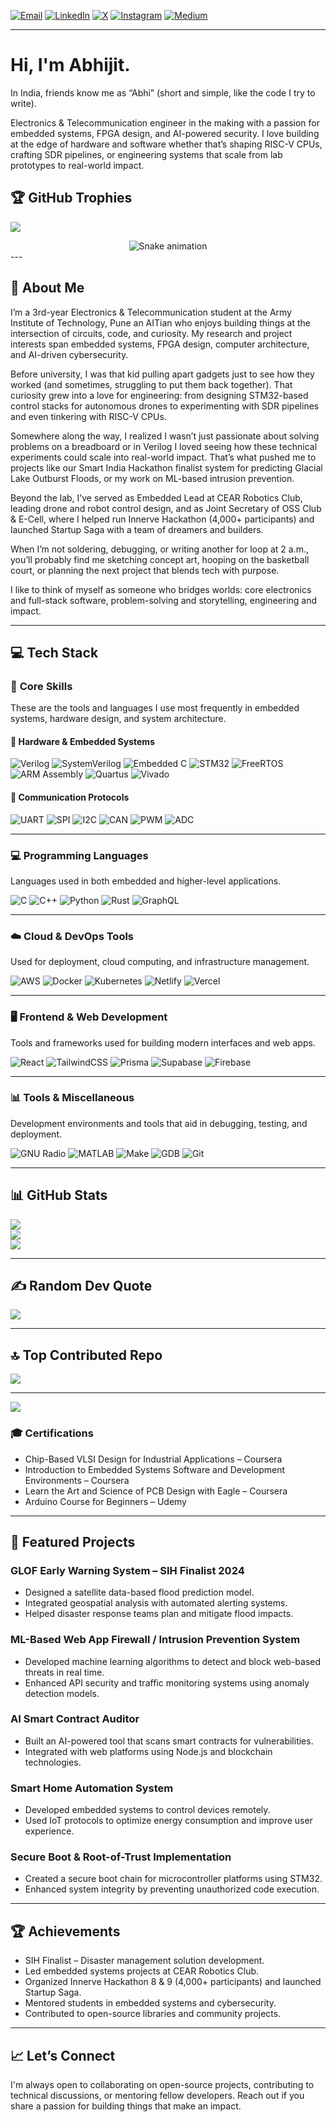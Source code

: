[![Email](https://img.shields.io/badge/Email-D14836?logo=gmail&logoColor=white)](mailto:abhijitraiisme@gmail.com)
[![LinkedIn](https://img.shields.io/badge/LinkedIn-%230077B5.svg?logo=linkedin&logoColor=white)](https://linkedin.com/in/abhijit-rai-163214280) 
[![X](https://img.shields.io/badge/X-black.svg?logo=X&logoColor=white)](https://x.com/Abhijit60770464) 
[![Instagram](https://img.shields.io/badge/Instagram-%23E4405F.svg?logo=Instagram&logoColor=white)](https://instagram.com/aerostorm19) 
[![Medium](https://img.shields.io/badge/Medium-12100E?logo=medium&logoColor=white)](https://medium.com/@abhi160407) 

---

# Hi, I'm Abhijit.
In India, friends know me as “Abhi” (short and simple, like the code I try to write).

Electronics & Telecommunication engineer in the making with a passion for embedded systems, FPGA design, and AI-powered security. I love building at the edge of hardware and software whether that’s shaping RISC-V CPUs, crafting SDR pipelines, or engineering systems that scale from lab prototypes to real-world impact.

## 🏆 GitHub Trophies
![](https://github-profile-trophy.vercel.app/?username=alamimran613&theme=radical&no-frame=false&no-bg=false&margin-w=4)


<!-- Snake Game Repo View -->

<div align="center">
  <img src="https://profile-readme-generator.com/assets/snake.svg" alt="Snake animation" />
</div>
---

## 📖 About Me

I’m a 3rd-year Electronics & Telecommunication student at the Army Institute of Technology, Pune an AITian who enjoys building things at the intersection of circuits, code, and curiosity. My research and project interests span embedded systems, FPGA design, computer architecture, and AI-driven cybersecurity.

Before university, I was that kid pulling apart gadgets just to see how they worked (and sometimes, struggling to put them back together). That curiosity grew into a love for engineering: from designing STM32-based control stacks for autonomous drones to experimenting with SDR pipelines and even tinkering with RISC-V CPUs.

Somewhere along the way, I realized I wasn’t just passionate about solving problems on a breadboard or in Verilog I loved seeing how these technical experiments could scale into real-world impact. That’s what pushed me to projects like our Smart India Hackathon finalist system for predicting Glacial Lake Outburst Floods, or my work on ML-based intrusion prevention.

Beyond the lab, I’ve served as Embedded Lead at CEAR Robotics Club, leading drone and robot control design, and as Joint Secretary of OSS Club & E-Cell, where I helped run Innerve Hackathon (4,000+ participants) and launched Startup Saga with a team of dreamers and builders.

When I’m not soldering, debugging, or writing another for loop at 2 a.m., you’ll probably find me sketching concept art, hooping on the basketball court, or planning the next project that blends tech with purpose.

I like to think of myself as someone who bridges worlds: core electronics and full-stack software, problem-solving and storytelling, engineering and impact.

---

## 💻 Tech Stack

### 🧱 **Core Skills**
These are the tools and languages I use most frequently in embedded systems, hardware design, and system architecture.

#### 🔧 Hardware & Embedded Systems
![Verilog](https://img.shields.io/badge/verilog-%23000000.svg?style=for-the-badge&logo=verilog&logoColor=white)
![SystemVerilog](https://img.shields.io/badge/systemverilog-%23000000.svg?style=for-the-badge&logo=verilog&logoColor=white)
![Embedded C](https://img.shields.io/badge/Embedded%20C-%23000000.svg?style=for-the-badge&logo=c&logoColor=white)
![STM32](https://img.shields.io/badge/STM32-%23000000.svg?style=for-the-badge&logo=arm&logoColor=white)
![FreeRTOS](https://img.shields.io/badge/FreeRTOS-%23000000.svg?style=for-the-badge&logo=freertos&logoColor=white)
![ARM Assembly](https://img.shields.io/badge/ARM%20Assembly-%23000000.svg?style=for-the-badge&logo=arm&logoColor=white)
![Quartus](https://img.shields.io/badge/Quartus-%23000000.svg?style=for-the-badge&logo=intel&logoColor=white)
![Vivado](https://img.shields.io/badge/Vivado-%23000000.svg?style=for-the-badge&logo=xilinx&logoColor=white)

#### 📡 Communication Protocols
![UART](https://img.shields.io/badge/UART-%23000000.svg?style=for-the-badge&logo=serial&logoColor=white)
![SPI](https://img.shields.io/badge/SPI-%23000000.svg?style=for-the-badge&logo=serial&logoColor=white)
![I2C](https://img.shields.io/badge/I2C-%23000000.svg?style=for-the-badge&logo=serial&logoColor=white)
![CAN](https://img.shields.io/badge/CAN%202.0B-%23000000.svg?style=for-the-badge&logo=vector&logoColor=white)
![PWM](https://img.shields.io/badge/PWM-%23000000.svg?style=for-the-badge&logo=serial&logoColor=white)
![ADC](https://img.shields.io/badge/ADC-%23000000.svg?style=for-the-badge&logo=serial&logoColor=white)

---

### 💻 Programming Languages
Languages used in both embedded and higher-level applications.

![C](https://img.shields.io/badge/c-%2300599C.svg?style=for-the-badge&logo=c&logoColor=white)
![C++](https://img.shields.io/badge/c++-%2300599C.svg?style=for-the-badge&logo=c%2B%2B&logoColor=white)
![Python](https://img.shields.io/badge/python-3670A0.svg?style=for-the-badge&logo=python&logoColor=ffdd54)
![Rust](https://img.shields.io/badge/rust-%23000000.svg?style=for-the-badge&logo=rust&logoColor=white)
![GraphQL](https://img.shields.io/badge/GraphQL-E10098?style=for-the-badge&logo=graphql&logoColor=white)

---

### ☁️ Cloud & DevOps Tools
Used for deployment, cloud computing, and infrastructure management.

![AWS](https://img.shields.io/badge/AWS-%23FF9900.svg?style=for-the-badge&logo=amazon-aws&logoColor=white)
![Docker](https://img.shields.io/badge/docker-%230db7ed.svg?style=for-the-badge&logo=docker&logoColor=white)
![Kubernetes](https://img.shields.io/badge/kubernetes-%23326ce5.svg?style=for-the-badge&logo=kubernetes&logoColor=white)
![Netlify](https://img.shields.io/badge/netlify-%23000000.svg?style=for-the-badge&logo=netlify&logoColor=#00C7B7)
![Vercel](https://img.shields.io/badge/vercel-%23000000.svg?style=for-the-badge&logo=vercel&logoColor=white)

---

### 🖥️ Frontend & Web Development
Tools and frameworks used for building modern interfaces and web apps.

![React](https://img.shields.io/badge/react-%2320232a.svg?style=for-the-badge&logo=react&logoColor=%2361DAFB)
![TailwindCSS](https://img.shields.io/badge/tailwindcss-%2338B2AC.svg?style=for-the-badge&logo=tailwind-css&logoColor=white)
![Prisma](https://img.shields.io/badge/Prisma-3982CE?style=for-the-badge&logo=Prisma&logoColor=white)
![Supabase](https://img.shields.io/badge/Supabase-3ECF8E?style=for-the-badge&logo=supabase&logoColor=white)
![Firebase](https://img.shields.io/badge/firebase-%23039BE5.svg?style=for-the-badge&logo=firebase&logoColor=white)

---

### 📊 Tools & Miscellaneous
Development environments and tools that aid in debugging, testing, and deployment.

![GNU Radio](https://img.shields.io/badge/GNU%20Radio-%23000000.svg?style=for-the-badge&logo=gnuradio&logoColor=white)
![MATLAB](https://img.shields.io/badge/MATLAB-%23000000.svg?style=for-the-badge&logo=mathworks&logoColor=white)
![Make](https://img.shields.io/badge/Make-%23000000.svg?style=for-the-badge&logo=gnu&logoColor=white)
![GDB](https://img.shields.io/badge/GDB-%23000000.svg?style=for-the-badge&logo=gnu&logoColor=white)
![Git](https://img.shields.io/badge/Git-%23F05033.svg?style=for-the-badge&logo=git&logoColor=white)

---
## 📊 GitHub Stats

![](https://github-readme-stats.vercel.app/api?username=aerostorm19&theme=ocean_dark&hide_border=true&include_all_commits=false&count_private=false)<br/>
![](https://nirzak-streak-stats.vercel.app/?user=aerostorm19&theme=ocean_dark&hide_border=true)<br/>
![](https://github-readme-stats.vercel.app/api/top-langs/?username=aerostorm19&theme=ocean_dark&hide_border=true&include_all_commits=false&count_private=false&layout=compact)

---

## ✍️ Random Dev Quote

![](https://quotes-github-readme.vercel.app/api?type=horizontal&theme=radical)

---

## 🔝 Top Contributed Repo

![](https://github-contributor-stats.vercel.app/api?username=aerostorm19&limit=5&theme=dark&combine_all_yearly_contributions=true)

---

[![](https://visitcount.itsvg.in/api?id=aerostorm19&icon=0&color=0)](https://visitcount.itsvg.in)

### 🎓 Certifications
- Chip-Based VLSI Design for Industrial Applications – Coursera
- Introduction to Embedded Systems Software and Development Environments – Coursera
- Learn the Art and Science of PCB Design with Eagle – Coursera
- Arduino Course for Beginners – Udemy


---

## 📂 Featured Projects

### **GLOF Early Warning System – SIH Finalist 2024**
- Designed a satellite data-based flood prediction model.
- Integrated geospatial analysis with automated alerting systems.
- Helped disaster response teams plan and mitigate flood impacts.

### **ML-Based Web App Firewall / Intrusion Prevention System**
- Developed machine learning algorithms to detect and block web-based threats in real time.
- Enhanced API security and traffic monitoring systems using anomaly detection models.

### **AI Smart Contract Auditor**
- Built an AI-powered tool that scans smart contracts for vulnerabilities.
- Integrated with web platforms using Node.js and blockchain technologies.

### **Smart Home Automation System**
- Developed embedded systems to control devices remotely.
- Used IoT protocols to optimize energy consumption and improve user experience.

### **Secure Boot & Root-of-Trust Implementation**
- Created a secure boot chain for microcontroller platforms using STM32.
- Enhanced system integrity by preventing unauthorized code execution.

---

## 🏆 Achievements

- SIH Finalist – Disaster management solution development.
- Led embedded systems projects at CEAR Robotics Club.
- Organized Innerve Hackathon 8 & 9 (4,000+ participants) and launched Startup Saga.
- Mentored students in embedded systems and cybersecurity.
- Contributed to open-source libraries and community projects.


---
## 📈 Let’s Connect

I'm always open to collaborating on open-source projects, contributing to technical discussions, or mentoring fellow developers. Reach out if you share a passion for building things that make an impact.

<!-- Proudly crafted by Abhijit Rai -->

